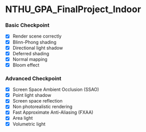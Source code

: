 # NTHU_GPA_FinalProject_Indoor

### Basic Checkpoint

- [x] Render scene correctly
- [x] Blinn-Phong shading
- [x] Directional light shadow
- [x] Deferred shading
- [X] Normal mapping
- [X] Bloom effect

### Advanced Checkpoint

- [x] Screen Space Ambient Occlusion (SSAO)
- [x] Point light shadow
- [x] Screen space reflection
- [x] Non photorealistic rendering
- [x] Fast Approximate Anti-Aliasing (FXAA)
- [x] Area light
- [x] Volumetric light
